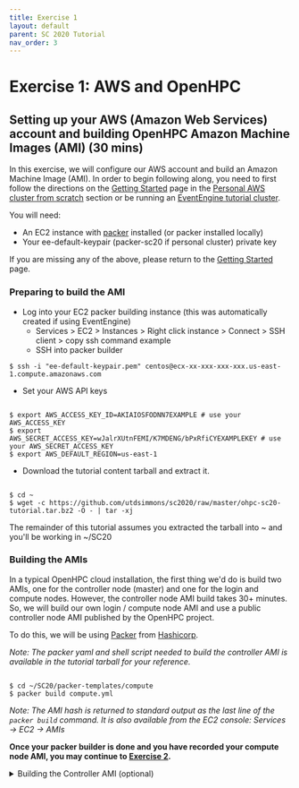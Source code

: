 ```yaml
---
title: Exercise 1
layout: default
parent: SC 2020 Tutorial
nav_order: 3
---
```



# Exercise 1: AWS and OpenHPC
## Setting up your AWS (Amazon Web Services) account and building OpenHPC Amazon Machine Images (AMI) (30 mins)


In this exercise, we will configure our AWS account and build an Amazon Machine Image (AMI). 
In order to begin following along, you need to first follow the directions on the [Getting Started](getting-started.html) page in 
the [Personal AWS cluster from scratch](getting-started.html#personal-aws-cluster-from-scratch) section or be running an [EventEngine tutorial cluster](getting-started.html#eventengine-tutorial-cluster). 

You will need:

* An EC2 instance with [packer](https://packer.io) installed (or packer installed locally)
* Your ee-default-keypair (packer-sc20 if personal cluster) private key 


If you are missing any of the above, please return to the [Getting Started](getting-started.html) page.


### Preparing to build the AMI

* Log into your EC2 packer building instance (this was automatically created if using EventEngine)
  * Services > EC2 > Instances > Right click instance > Connect > SSH client > copy ssh command example
  * SSH into packer builder

~~~
$ ssh -i "ee-default-keypair.pem" centos@ecx-xx-xxx-xxx-xxx.us-east-1.compute.amazonaws.com
~~~

* Set your AWS API keys

~~~

$ export AWS_ACCESS_KEY_ID=AKIAIOSFODNN7EXAMPLE # use your AWS_ACCESS_KEY
$ export AWS_SECRET_ACCESS_KEY=wJalrXUtnFEMI/K7MDENG/bPxRfiCYEXAMPLEKEY # use your AWS_SECRET_ACCESS_KEY
$ export AWS_DEFAULT_REGION=us-east-1

~~~

* Download the tutorial content tarball and extract it.

~~~

$ cd ~
$ wget -c https://github.com/utdsimmons/sc2020/raw/master/ohpc-sc20-tutorial.tar.bz2 -O - | tar -xj

~~~

The remainder of this tutorial assumes you extracted the tarball into ~ and you'll be working in ~/SC20



### Building the AMIs

In a typical OpenHPC cloud installation, the first thing we'd do is build two AMIs, one for the controller node (master) and
one for the login and compute nodes. However, the controller node AMI build takes 30+ minutes.
So, we will build our own login / compute node AMI and use a public controller node AMI published by the OpenHPC project.

To do this, we will be using [Packer](https://www.packer.io/) from [Hashicorp](https://www.hashicorp.com/). 

*Note: The packer yaml and shell script needed to build the controller AMI is available in the tutorial tarball for your reference.*

~~~

$ cd ~/SC20/packer-templates/compute
$ packer build compute.yml

~~~

*Note: The AMI hash is returned to standard output as the last line of the `packer build` command. It is also available from the EC2 console: Services -> EC2 -> AMIs*

**Once your packer builder is done and you have recorded your compute node AMI, you may continue 
to [Exercise 2](exercise2.html).**

<details>
<summary>Building the Controller AMI (optional)</summary>
<pre>
<code>
$ cd ~/SC20/packer-templates/controller
$ packer build controller.yml
</code>
</pre>
</details>


